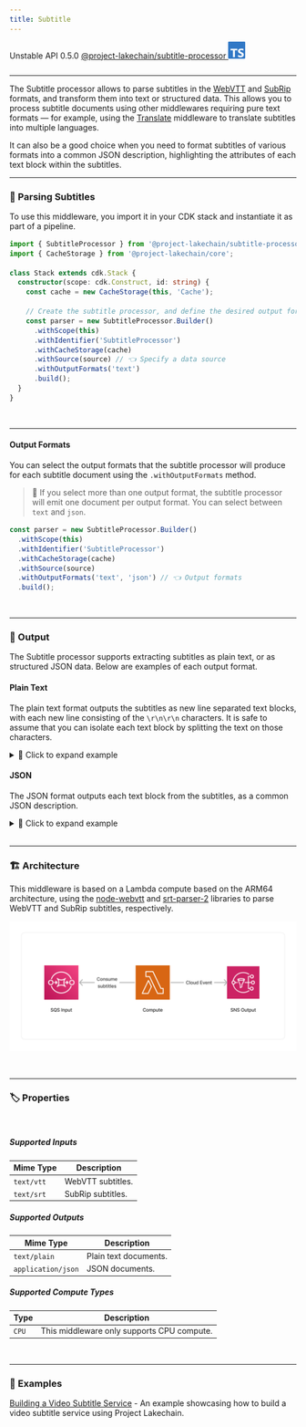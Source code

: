 ```yaml
---
title: Subtitle
---
```


<span title="Label: Pro" data-view-component="true" class="Label Label--api text-uppercase">
  Unstable API
</span>
<span title="Label: Pro" data-view-component="true" class="Label Label--version text-uppercase">
  0.5.0
</span>
<span title="Label: Pro" data-view-component="true" class="Label Label--package">
  <a target="_blank" href="https://www.npmjs.com/package/@project-lakechain/subtitle-processor">
    @project-lakechain/subtitle-processor
  </a>
</span>
<span class="language-icon">
  <svg role="img" viewBox="0 0 24 24" width="30" xmlns="http://www.w3.org/2000/svg" style="fill: #3178C6;"><title>TypeScript</title><path d="M1.125 0C.502 0 0 .502 0 1.125v21.75C0 23.498.502 24 1.125 24h21.75c.623 0 1.125-.502 1.125-1.125V1.125C24 .502 23.498 0 22.875 0zm17.363 9.75c.612 0 1.154.037 1.627.111a6.38 6.38 0 0 1 1.306.34v2.458a3.95 3.95 0 0 0-.643-.361 5.093 5.093 0 0 0-.717-.26 5.453 5.453 0 0 0-1.426-.2c-.3 0-.573.028-.819.086a2.1 2.1 0 0 0-.623.242c-.17.104-.3.229-.393.374a.888.888 0 0 0-.14.49c0 .196.053.373.156.529.104.156.252.304.443.444s.423.276.696.41c.273.135.582.274.926.416.47.197.892.407 1.266.628.374.222.695.473.963.753.268.279.472.598.614.957.142.359.214.776.214 1.253 0 .657-.125 1.21-.373 1.656a3.033 3.033 0 0 1-1.012 1.085 4.38 4.38 0 0 1-1.487.596c-.566.12-1.163.18-1.79.18a9.916 9.916 0 0 1-1.84-.164 5.544 5.544 0 0 1-1.512-.493v-2.63a5.033 5.033 0 0 0 3.237 1.2c.333 0 .624-.03.872-.09.249-.06.456-.144.623-.25.166-.108.29-.234.373-.38a1.023 1.023 0 0 0-.074-1.089 2.12 2.12 0 0 0-.537-.5 5.597 5.597 0 0 0-.807-.444 27.72 27.72 0 0 0-1.007-.436c-.918-.383-1.602-.852-2.053-1.405-.45-.553-.676-1.222-.676-2.005 0-.614.123-1.141.369-1.582.246-.441.58-.804 1.004-1.089a4.494 4.494 0 0 1 1.47-.629 7.536 7.536 0 0 1 1.77-.201zm-15.113.188h9.563v2.166H9.506v9.646H6.789v-9.646H3.375z"/></svg>
</span>
<div style="margin-top: 26px"></div>

---

The Subtitle processor allows to parse subtitles in the [WebVTT](https://en.wikipedia.org/wiki/WebVTT) and [SubRip](https://en.wikipedia.org/wiki/SubRip) formats, and transform them into text or structured data. This allows you to process subtitle documents using other middlewares requiring pure text formats — for example, using the [Translate](/project-lakechain/text-processing/translate-text-processor) middleware to translate subtitles into multiple languages.

It can also be a good choice when you need to format subtitles of various formats into a common JSON description, highlighting the attributes of each text block within the subtitles.

---

### 💬 Parsing Subtitles

To use this middleware, you import it in your CDK stack and instantiate it as part of a pipeline.

```typescript
import { SubtitleProcessor } from '@project-lakechain/subtitle-processor';
import { CacheStorage } from '@project-lakechain/core';

class Stack extends cdk.Stack {
  constructor(scope: cdk.Construct, id: string) {
    const cache = new CacheStorage(this, 'Cache');
    
    // Create the subtitle processor, and define the desired output formats.
    const parser = new SubtitleProcessor.Builder()
      .withScope(this)
      .withIdentifier('SubtitleProcessor')
      .withCacheStorage(cache)
      .withSource(source) // 👈 Specify a data source
      .withOutputFormats('text')
      .build();
  }
}
```

<br>

---

#### Output Formats

You can select the output formats that the subtitle processor will produce for each subtitle document using the `.withOutputFormats` method.

> 💁 If you select more than one output format, the subtitle processor will emit one document per output format. You can select between `text` and `json`.

```typescript
const parser = new SubtitleProcessor.Builder()
  .withScope(this)
  .withIdentifier('SubtitleProcessor')
  .withCacheStorage(cache)
  .withSource(source)
  .withOutputFormats('text', 'json') // 👈 Output formats
  .build();
```

<br>

---

### 📄 Output

The Subtitle processor supports extracting subtitles as plain text, or as structured JSON data. Below are examples of each output format.

#### Plain Text

The plain text format outputs the subtitles as new line separated text blocks, with each new line consisting of the `\r\n\r\n` characters. It is safe to assume that you can isolate each text block by splitting the text on those characters.

<details>
  <summary>💁 Click to expand example</summary>

  ```text
  Welcome, everyone, to our annual gathering. As the clock strikes midnight, let us share our tales, the ones whispered in the shadows, the ones that dance with the stars.

  I shall begin. It was a night much like this, under a crescent moon's embrace, when I ventured beyond the known paths. There, in the heart of the forest, I heard a voice, soft and melancholic, narrating the forest's ancient lore.

  Intriguing, do continue. What did the voice speak of?

  It spoke of ages past, of forgotten civilizations that once flourished beneath these very boughs. It told of joy, of sorrow, and of the eternal cycle that binds us all.
  ```

</details>

#### JSON

The JSON format outputs each text block from the subtitles, as a common JSON description.

<details>
  <summary>💁 Click to expand example</summary>

  ```json
  [
    {
      "id": 1,
      "startTime": "00:00:00.000",
      "startSeconds": 0,
      "endTime": "00:00:10.000",
      "endSeconds": 10.0,
      "text": "Welcome, everyone, to our annual gathering. As the clock strikes midnight, let us share our tales, the ones whispered in the shadows, the ones that dance with the stars."
    },
    {
      "id": 2,
      "startTime": "00:00:10.000",
      "startSeconds": 10.0,
      "endTime": "00:00:20.000",
      "endSeconds": 20.0,
      "text": "I shall begin. It was a night much like this, under a crescent moon's embrace, when I ventured beyond the known paths. There, in the heart of the forest, I heard a voice, soft and melancholic, narrating the forest's ancient lore."
    },
    {
      "id": 3,
      "startTime": "00:00:20.000",
      "startSeconds": 20.0,
      "endTime": "00:00:30.000",
      "endSeconds": 30.0,
      "text": "Intriguing, do continue. What did the voice speak of?"
    },
    {
      "id": 4,
      "startTime": "00:00:30.000",
      "startSeconds": 30.0,
      "endTime": "00:00:40.000",
      "endSeconds": 40.0,
      "text": "It spoke of ages past, of forgotten civilizations that once flourished beneath these very boughs. It told of joy, of sorrow, and of the eternal cycle that binds us all."
    }
  ]
  ```

</details>

<br>

---

### 🏗️ Architecture

This middleware is based on a Lambda compute based on the ARM64 architecture, using the [node-webvtt](https://www.npmjs.com/package/node-webvtt) and [srt-parser-2](https://www.npmjs.com/package/srt-parser-2) libraries to parse WebVTT and SubRip subtitles, respectively.

![Architecture](../../../assets/subtitle-processor-architecture.png)

<br>

---

### 🏷️ Properties

<br>

##### Supported Inputs

|  Mime Type  | Description |
| ----------- | ----------- |
| `text/vtt` | WebVTT subtitles. |
| `text/srt` | SubRip subtitles. |

##### Supported Outputs

|  Mime Type  | Description |
| ----------- | ----------- |
| `text/plain` | Plain text documents. |
| `application/json` | JSON documents. |

##### Supported Compute Types

| Type  | Description |
| ----- | ----------- |
| `CPU` | This middleware only supports CPU compute. |

<br>

---

### 📖 Examples

[Building a Video Subtitle Service](https://github.com/awslabs/project-lakechain/tree/main/examples/end-to-end-use-cases/building-a-video-subtitle-service/) - An example showcasing how to build a video subtitle service using Project Lakechain.
